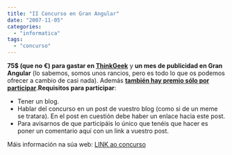 ```yaml
---
title: "II Concurso en Gran Angular"
date: "2007-11-05"
categories: 
  - "informatica"
tags: 
  - "concurso"
---
```


**75$ (que no €) para gastar en [ThinkGeek](http://www.thinkgeek.com/)** y **un mes de publicidad en Gran Angular** (lo sabemos, somos unos rancios, pero es todo lo que os podemos ofrecer a cambio de casi nada). Además **[también hay premio sólo por participar](http://www.gran-angular.net/2007/11/05/ii-gran-sorteo-gran-angular-sorteamos-vale-de-75-para-thinkgeek/#participar)**.**Requisitos para participar**:

- Tener un blog.
- Hablar del concurso en un post de vuestro blog (como si de un meme se tratara). En el post en cuestión debe haber un enlace hacia este post.
- Para avisarnos de que participáis lo único que tenéis que hacer es poner un comentario aquí con un link a vuestro post.

Máis información na súa web: [LINK ao concurso](http://www.gran-angular.net/2007/11/05/ii-gran-sorteo-gran-angular-sorteamos-vale-de-75-para-thinkgeek/#participar)
